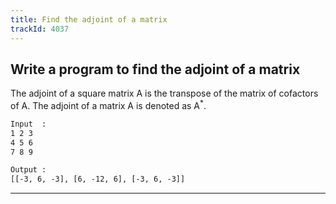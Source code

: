```yaml
---
title: Find the adjoint of a matrix
trackId: 4037
---
```


## Write a program to find the adjoint of a matrix

The adjoint of a square matrix A is the transpose of the matrix of cofactors of A. The adjoint of a matrix A is denoted as A<sup>\*</sup>.

```txt
Input  :
1 2 3
4 5 6
7 8 9

Output :
[[-3, 6, -3], [6, -12, 6], [-3, 6, -3]]
```

---
